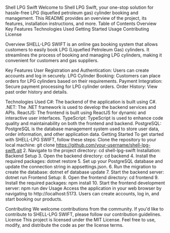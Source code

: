 Shell LPG Swift Welcome to Shell LPG Swift, your one-stop solution for
hassle-free LPG (liquefied petroleum gas) cylinder booking and
management. This README provides an overview of the project, its
features, installation instructions, and more. Table of Contents
Overview Key Features Technologies Used Getting Started Usage
Contributing License

Overview SHELL-LPG SWIFT is an online gas booking system that allows
customers to easily book LPG (Liquefied Petroleum Gas) cylinders. It
streamlines the process of booking and managing LPG cylinders, making it
convenient for customers and gas suppliers.

Key Features User Registration and Authentication: Users can create
accounts and log in securely. LPG Cylinder Booking: Customers can place
orders for LPG cylinders based on their requirements. Payment
Integration: Secure payment processing for LPG cylinder orders. Order
History: View past order history and details.

Technologies Used C#: The backend of the application is built using C#.
.NET: The .NET framework is used to develop the backend services and
APIs. ReactJS: The frontend is built using ReactJS for dynamic and
interactive user interfaces. TypeScript: TypeScript is used to enhance
code quality and maintainability on both the frontend and backend.
PostgreSQL: PostgreSQL is the database management system used to store
user data, order information, and other application data. Getting
Started To get started with SHELL-LPG SWIFT, follow these steps: Clone
the repository to your local machine: git clone
https://github.com/your-username/shell-lpg-swift.git 2. Navigate to the
project directory: cd shell-lpg-swift Installation: Backend Setup 3.
Open the backend directory: cd backend 4. Install the required packages:
dotnet restore 5. Set up your PostgreSQL database and update the
connection string in appsettings.json. 6. Run the migration to create
the database: dotnet ef database update 7. Start the backend server:
dotnet run Frontend Setup: 8. Open the frontend directory: cd frontend
9. Install the required packages: npm install 10. Start the frontend
development server: npm run dev Usage Access the application in your web
browser by navigating to http://localhost:5173. Users can create
accounts, log in, and start booking our products.

Contributing We welcome contributions from the community. If you\'d like
to contribute to SHELL-LPG SWIFT, please follow our contribution
guidelines. License This project is licensed under the MIT License. Feel
free to use, modify, and distribute the code as per the license terms.

